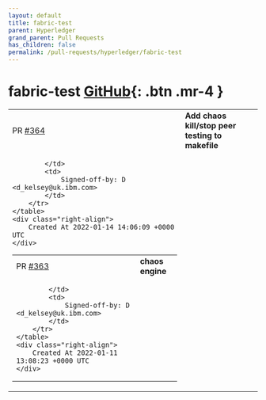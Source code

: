 ```yaml
---
layout: default
title: fabric-test
parent: Hyperledger
grand_parent: Pull Requests
has_children: false
permalink: /pull-requests/hyperledger/fabric-test
---
```


# fabric-test <span class="fs-3 right-align">[GitHub](https://github.com/hyperledger/fabric-test){: .btn .mr-4 }</span>


<div>
    <table>
        <tr>
            <td>
                PR <a href="https://github.com/hyperledger/fabric-test/pull/364" class=".btn">#364</a>
            </td>
            <td>
                <b>
                    Add chaos kill/stop peer testing to makefile
                </b>
            </td>
        </tr>
        <tr>
            <td>
                
            </td>
            <td>
                Signed-off-by: D <d_kelsey@uk.ibm.com>
            </td>
        </tr>
    </table>
    <div class="right-align">
        Created At 2022-01-14 14:06:09 +0000 UTC
    </div>
</div>

<div>
    <table>
        <tr>
            <td>
                PR <a href="https://github.com/hyperledger/fabric-test/pull/363" class=".btn">#363</a>
            </td>
            <td>
                <b>
                    chaos engine
                </b>
            </td>
        </tr>
        <tr>
            <td>
                
            </td>
            <td>
                Signed-off-by: D <d_kelsey@uk.ibm.com>
            </td>
        </tr>
    </table>
    <div class="right-align">
        Created At 2022-01-11 13:08:23 +0000 UTC
    </div>
</div>

